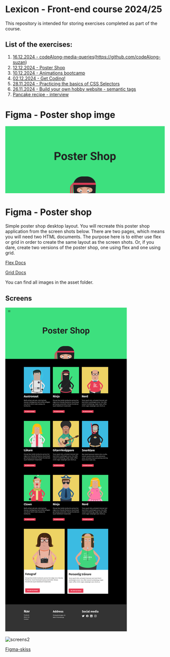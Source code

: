 # Lexicon - Front-end course 2024/25
This repository is intended for storing exercises completed as part of the course.
## List of the exercises:
1. [16.12.2024 - codeAlong-media-queries](https://github.com/Lexicon-frontend-2024-2025/lecture-16-dec/blob/codeAlong-media-queries/exercises.md)(https://github.com/codeAlong-suzan)
1. [12.12.2024 - Poster Shop](https://github.com/poster-shop-cube)
1. [10.12.2024 - Animations bootcamp](https://github.com/v49-animation-bootcamp)
1. [02.12.2024 - Get Coding!](https://github.com/topmar/v49-monday)
1. [28.11.2024 - Practicing the basics of CSS Selectors](https://github.com/v48-thursday)
1. [26.11.2024 - Build your own hobby website - semantic tags](https://github.com//v48-tuesday)
1. [Pancake recipe - interview](https://github.com/interview-pancake)


# Figma - Poster shop imge

![poster](./poster.png)

# Figma - Poster shop

Simple poster shop desktop layout. You will recreate this poster shop application from the screen shots below. There are two pages, which means you will need two HTML documents. The purpose here is to either use flex or grid in order to create the same layout as the screen shots. Or, if you dare, create two versions of the poster shop, one using flex and one using grid.

[Flex Docs](https://css-tricks.com/snippets/css/a-guide-to-flexbox/)

[Grid Docs](https://css-tricks.com/snippets/css/complete-guide-grid/)

You can find all images in the asset folder.

## Screens

![screens](./screens.png)

![screens2](./check-out.png)

[Figma-skiss](https://www.figma.com/design/ApkqGdPVOlTaKVX6r12bGv/Poster-Shop?node-id=0-1&t=z9UfUacDEaOYwPWV-1)
